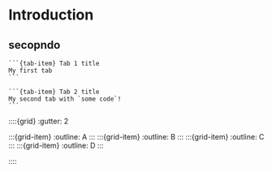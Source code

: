 # Introduction

## secopndo

````{tab-set}
```{tab-item} Tab 1 title
My first tab
```

```{tab-item} Tab 2 title
My second tab with `some code`!
```
````

::::{grid}
:gutter: 2

:::{grid-item}
:outline:
A
:::
:::{grid-item}
:outline:
B
:::
:::{grid-item}
:outline:
C
:::
:::{grid-item}
:outline:
D
:::

::::